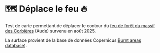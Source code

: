 # 🗺 Déplace le feu 🔥
Test de carte permettant de déplacer le contour du <a href=https://fr.wikipedia.org/wiki/Incendie_du_massif_des_Corbi%C3%A8res_de_2025>feu de forêt du massif des Corbières</a> (Aude) survenu en août 2025.

La surface provient de la base de données Copernicus <a href=https://forest-fire.emergency.copernicus.eu/applications/data-and-services>Burnt areas database</a>).

